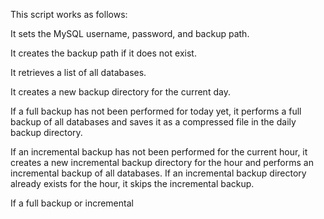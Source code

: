 This script works as follows:

It sets the MySQL username, password, and backup path.

It creates the backup path if it does not exist.

It retrieves a list of all databases.

It creates a new backup directory for the current day.

If a full backup has not been performed for today yet, it performs a full backup of all databases and saves it as a compressed file in the daily backup directory.

If an incremental backup has not been performed for the current hour, it creates a new incremental backup directory for the hour and performs an incremental backup of all databases. If an incremental backup directory already exists for the hour, it skips the incremental backup.

If a full backup or incremental